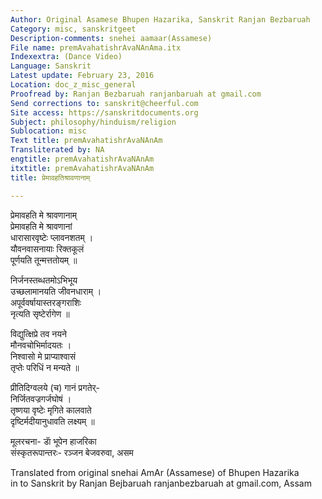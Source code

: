 ```yaml
---
Author: Original Asamese Bhupen Hazarika, Sanskrit Ranjan Bezbaruah
Category: misc, sanskritgeet
Description-comments: snehei aamaar(Assamese)
File name: premAvahatishrAvaNAnAma.itx
Indexextra: (Dance Video)
Language: Sanskrit
Latest update: February 23, 2016
Location: doc_z_misc_general
Proofread by: Ranjan Bezbaruah ranjanbaruah at gmail.com
Send corrections to: sanskrit@cheerful.com
Site access: https://sanskritdocuments.org
Subject: philosophy/hinduism/religion
Sublocation: misc
Text title: premAvahatishrAvaNAnAm
Transliterated by: NA
engtitle: premAvahatishrAvaNAnAm
itxtitle: premAvahatishrAvaNAnAm
title: प्रेमावहतिश्रावणानाम्

---
```

  
 प्रेमावहति मे श्रावणानाम्   
प्रेमावहति मे श्रावणानां  
धारासारवृष्टेः प्लावनशतम् ।  
यौवनवासनायाः रिक्तकूलं  
पूर्णयति तून्मत्ततोयम् ॥  
  
निर्जनस्तब्धतमोऽभिभूय  
उच्छलामानयति जीवनधाराम् ।  
अपूर्ववर्षायास्तरङ्गराशिः  
नृत्यति सृष्टेर्रागेण ॥  
  
विद्युत्क्षिप्रे तव नयने  
मौनवचोभिर्मादयतः ।  
निश्वासो मे प्राप्याश्वासं  
तृप्तेः परिधिं न मन्यते ॥  
  
प्रीतिदिग्वलये (च) गानं प्रगतेर्-  
निर्जितवज्रगर्जघोषं ।  
तृष्णया वृष्टेः मृगिते कालवाते  
दृष्टिर्मदीयानुधावति लक्ष्यम् ॥  
  
मूलरचना- डाॅ भूपेन हाजरिका  
संस्कृतरूपान्तरः- रञ्जन बेजवरुवा, असम  
  
  
Translated from original snehai AmAr (Assamese) of Bhupen Hazarika  
in to Sanskrit by Ranjan Bejbaruah ranjanbezbaruah at gmail.com, Assam  
  
